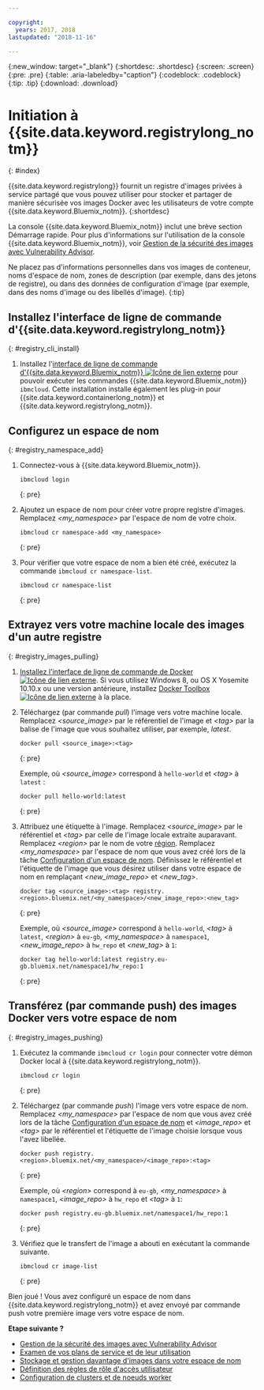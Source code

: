 ```yaml
---

copyright:
  years: 2017, 2018
lastupdated: "2018-11-16"

---
```


{:new_window: target="_blank"}
{:shortdesc: .shortdesc}
{:screen: .screen}
{:pre: .pre}
{:table: .aria-labeledby="caption"}
{:codeblock: .codeblock}
{:tip: .tip}
{:download: .download}

# Initiation à {{site.data.keyword.registrylong_notm}}
{: #index}

{{site.data.keyword.registrylong}}
fournit un registre d'images privées à service partagé que vous pouvez utiliser pour
stocker et partager de manière sécurisée vos images Docker avec les utilisateurs de
votre compte {{site.data.keyword.Bluemix_notm}}.
{:shortdesc}

La console {{site.data.keyword.Bluemix_notm}} inclut une brève section Démarrage rapide. Pour plus d'informations sur l'utilisation de la console {{site.data.keyword.Bluemix_notm}}, voir [Gestion de la sécurité des images avec Vulnerability Advisor](/docs/services/va/va_index.html).

Ne placez pas d'informations personnelles dans vos images de conteneur, noms d'espace de nom, zones de description (par exemple, dans des jetons de registre), ou dans des données de configuration d'image (par exemple, dans des noms d'image ou des libellés d'image).
{:tip}

## Installez l'interface de ligne de commande d'{{site.data.keyword.registrylong_notm}}
{: #registry_cli_install}

1. Installez l'[interface de ligne de commande d'{{site.data.keyword.Bluemix_notm}} ![Icône de lien externe](../../icons/launch-glyph.svg "Icône de lien externe")](http://clis.ng.bluemix.net/ui/home.html) pour pouvoir exécuter les commandes {{site.data.keyword.Bluemix_notm}} `ibmcloud`. Cette installation installe également les plug-in pour {{site.data.keyword.containerlong_notm}} et {{site.data.keyword.registrylong_notm}}.

## Configurez un espace de nom
{: #registry_namespace_add}

1. Connectez-vous à {{site.data.keyword.Bluemix_notm}}.

   ```
   ibmcloud login
   ```
   {: pre}

2. Ajoutez un espace de nom pour créer votre propre registre d'images. Remplacez
_&lt;my_namespace&gt;_ par l'espace de nom de votre choix.

   ```
   ibmcloud cr namespace-add <my_namespace>
   ```
   {: pre}

3. Pour vérifier que votre espace de nom a bien été créé, exécutez la commande `ibmcloud cr namespace-list`.

   ```
   ibmcloud cr namespace-list
   ```
   {: pre}

## Extrayez vers votre machine locale des images d'un autre registre
{: #registry_images_pulling}

1. [Installez l'interface de ligne de commande de Docker ![Icône de lien externe](../../icons/launch-glyph.svg "Icône de lien externe")](https://www.docker.com/community-edition#/download). Si
vous utilisez Windows 8, ou OS X Yosemite 10.10.x ou une version antérieure, installez [Docker Toolbox ![Icône de lien externe](../../icons/launch-glyph.svg "Icône de lien externe")](https://docs.docker.com/toolbox/) à la place.

2. Téléchargez (par commande _pull_) l'image vers votre machine locale. Remplacez _&lt;source_image&gt;_ par le référentiel de l'image et _&lt;tag&gt;_ par la balise de l'image que vous souhaitez utiliser, par exemple, _latest_.

   ```
   docker pull <source_image>:<tag>
   ```
   {: pre}

   Exemple, où _&lt;source_image&gt;_ correspond à `hello-world` et _&lt;tag&gt;_ à `latest` :

   ```
   docker pull hello-world:latest
   ```
   {: pre}

3. Attribuez une étiquette à l'image. Remplacez _&lt;source_image&gt;_ par le référentiel et
_&lt;tag&gt;_ par celle de l'image locale extraite auparavant. Remplacez _&lt;region&gt;_ par le nom de votre [région](registry_overview.html#registry_regions). Remplacez _&lt;my_namespace&gt;_ par l'espace de nom que vous avez créé lors de la tâche [Configuration d'un espace de nom](index.html#registry_namespace_add). Définissez le référentiel et l'étiquette de l'image que vous désirez utiliser dans votre espace de nom en remplaçant
_&lt;new_image_repo&gt;_ et _&lt;new_tag&gt;_.

   ```
   docker tag <source_image>:<tag> registry.<region>.bluemix.net/<my_namespace>/<new_image_repo>:<new_tag>
   ```
   {: pre}

   Exemple, où _&lt;source_image&gt;_ correspond à `hello-world`, _&lt;tag&gt;_ à `latest`, _&lt;region&gt;_ à `eu-gb`, _&lt;my_namespace&gt;_ à `namespace1`, _&lt;new_image_repo&gt;_ à `hw_repo` et _&lt;new_tag&gt;_ à `1`:

   ```
   docker tag hello-world:latest registry.eu-gb.bluemix.net/namespace1/hw_repo:1
   ```
   {: pre}

## Transférez (par commande push) des images Docker vers votre espace de nom
{: #registry_images_pushing}

1. Exécutez la commande `ibmcloud cr login` pour connecter votre démon Docker local à {{site.data.keyword.registrylong_notm}}.

   ```
   ibmcloud cr login
   ```
   {: pre}

2. Téléchargez (par commande _push_) l'image vers votre espace de nom. Remplacez _&lt;my_namespace&gt;_ par l'espace de nom que vous avez créé lors de la tâche [Configuration d'un espace de nom](index.html#registry_namespace_add) et _&lt;image_repo&gt;_ et _&lt;tag&gt;_ par le référentiel et l'étiquette de l'image choisie lorsque vous l'avez libellée.

   ```
   docker push registry.<region>.bluemix.net/<my_namespace>/<image_repo>:<tag>
   ```
   {: pre}

   Exemple, où _&lt;region&gt;_ correspond à `eu-gb`, _&lt;my_namespace&gt;_ à `namespace1`, _&lt;image_repo&gt;_ à `hw_repo` et _&lt;tag&gt;_ à `1`:

   ```
   docker push registry.eu-gb.bluemix.net/namespace1/hw_repo:1
   ```
   {: pre}

3. Vérifiez que le transfert de l'image a abouti en exécutant la commande suivante.

   ```
   ibmcloud cr image-list
   ```
   {: pre}

Bien joué ! Vous avez configuré un espace de nom dans
{{site.data.keyword.registrylong_notm}} et avez
envoyé par commande push votre première image vers votre espace de nom.

**Etape suivante ?**

- [Gestion de la sécurité des images avec Vulnerability Advisor](../va/va_index.html)
- [Examen de vos plans de service et de leur utilisation](registry_overview.html#registry_plans)
- [Stockage et gestion davantage d'images dans votre espace de nom](registry_images_.html)
- [Définition des règles de rôle d'accès utilisateur](/docs/services/Registry/registry_users.html#user)
- [Configuration de clusters et de noeuds worker](/docs/containers/cs_clusters.html#clusters)
